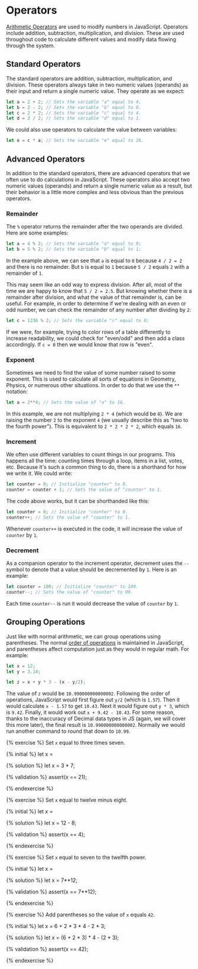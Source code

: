 # Operators
[Arithmetic Operators](https://developer.mozilla.org/en-US/docs/Web/JavaScript/Reference/Operators/Arithmetic_Operators) are used to modify numbers in JavaScript. Operators include addition, subtraction, multiplication, and division. These are used throughout code to calculate different values and modify data flowing through the system. 

## Standard Operators
The standard operators are addition, subtraction, multiplication, and division. These operators always take in two numeric values (operands) as their input and return a single numeric value. They operate as we expect:

```js
let a = 2 + 2; // Sets the variable "a" equal to 4.
let b = 2 - 2; // Sets the variable "b" equal to 0.
let c = 2 * 2; // Sets the variable "c" equal to 4.
let d = 2 / 2; // Sets the variable "d" equal to 1.
```
We could also use operators to calculate the value between variables:

```js
let e = c * a; // Sets the variable "e" equal to 16.
```

## Advanced Operators
In addition to the standard operators, there are advanced operators that we often use to do calculations in JavaScript. These operators also accept two numeric values (operands) and return a single numeric value as a result, but their behavior is a little more complex and less obvious than the previous operators.

### Remainder
The `%` operator returns the remainder after the two operands are divided. Here are some examples:

```js
let a = 4 % 2; // Sets the variable "a" equal to 0;
let b = 5 % 2; // Sets the variable "b" equal to 1;
```
In the example above, we can see that `a` is equal to `0` because `4 / 2 = 2` and there is no remainder. But `b` is equal to `1` because `5 / 2` equals `2` with a remainder of `1`. 

This may seem like an odd way to express division. After all, most of the time we are happy to know that `5 / 2 = 2.5`. But knowing whether there is a remainder after division, and what the value of that remainder is, can be useful. For example, in order to determine if we're dealing with an even or odd number, we can check the remainder of any number after dividing by `2`:

```js
let c = 1236 % 2; // Sets the variable "c" equal to 0;
```

If we were, for example, trying to color rows of a table differently to increase readability, we could check for "even/odd" and then add a class accordingly. If `c = 0` then we would know that row is "even".

### Exponent

Sometimes we need to find the value of some number raised to some exponent. This is used to calculate all sorts of equations in Geometry, Physics, or numerous other situations. In order to do that we use the `**` notation:

```js
let a = 2**4; // Sets the value of "a" to 16.
```
In this example, we are not multiplying `2 * 4` (which would be `8`). We are raising the number `2` to the exponent `4` (we usually describe this as "two to the fourth power"). This is equivalent to `2 * 2 * 2 * 2`, which equals `16`.

### Increment

We often use different variables to count things in our programs. This happens all the time: counting times through a loop, items in a list, votes, etc. Because it's such a common thing to do, there is a shorthand for how we write it. We could write:

```js
let counter = 0; // Initialize "counter" to 0.
counter = counter + 1; // Sets the value of "counter" to 1.
```

The code above works, but it can be shorthanded like this:

```js
let counter = 0; // Initialize "counter" to 0.
counter++; // Sets the value of "counter" to 1.
```

Whenever `counter++` is executed in the code, it will increase the value of `counter` by `1`.

### Decrement
As a companion operator to the increment operator, decrement uses the `--` symbol to denote that a value should be decremented by `1`. Here is an example:

```js
let counter = 100; // Initialize "counter" to 100.
counter--; // Sets the value of "counter" to 99.
```

Each time `counter--` is run it would decrease the value of `counter` by `1`. 

## Grouping Operations

Just like with normal arithmetic, we can group operations using parentheses. The normal [order of operations](https://en.wikipedia.org/wiki/Order_of_operations) is maintained in JavaScript, and parentheses affect computation just as they would in regular math. For example:

```js
let x = 12;
let y = 3.14;

let z = x + y * 3 - (x - y/2);
```
The value of `z` would be `10.990000000000002`. Following the order of operations, JavaScript would first figure out `y/2` (which is `1.57`). Then it would calculate `x - 1.57` to get `10.43`. Next it would figure out `y * 3`, which is `9.42`. Finally, it would work out `x + 9.42 - 10.43`. For some reason, thanks to the inaccuracy of Decimal data types in JS (again, we will cover this more later), the final result is `10.990000000000002`. Normally we would run another command to round that down to `10.99`.

{% exercise %}
Set `x` equal to three times seven.

{% initial %}
let x =

{% solution %}
let x = 3 * 7;

{% validation %}
assert(x == 21);

{% endexercise %}

{% exercise %}
Set `x` equal to twelve minus eight.

{% initial %}
let x =

{% solution %}
let x = 12 - 8;

{% validation %}
assert(x == 4);

{% endexercise %}

{% exercise %}
Set `x` equal to seven to the twelfth power.

{% initial %}
let x =

{% solution %}
let x = 7**12;

{% validation %}
assert(x == 7**12);

{% endexercise %}

{% exercise %}
Add parentheses so the value of `x` equals `42`.

{% initial %}
let x = 6 + 2 * 3 * 4 - 2 * 3;

{% solution %}
let x = (6 + 2 * 3) * 4 - (2 * 3);

{% validation %}
assert(x == 42);

{% endexercise %}